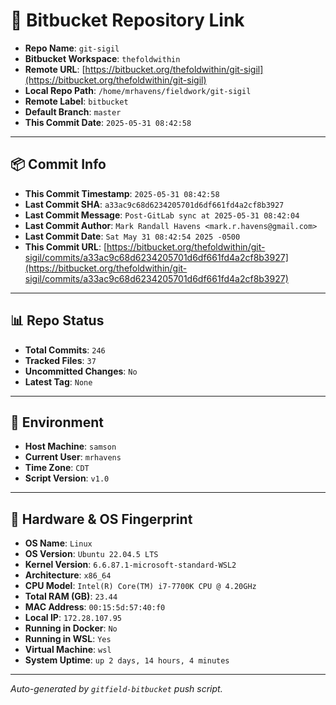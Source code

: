 # 🔗 Bitbucket Repository Link

- **Repo Name**: `git-sigil`
- **Bitbucket Workspace**: `thefoldwithin`
- **Remote URL**: [https://bitbucket.org/thefoldwithin/git-sigil](https://bitbucket.org/thefoldwithin/git-sigil)
- **Local Repo Path**: `/home/mrhavens/fieldwork/git-sigil`
- **Remote Label**: `bitbucket`
- **Default Branch**: `master`
- **This Commit Date**: `2025-05-31 08:42:58`

---

## 📦 Commit Info

- **This Commit Timestamp**: `2025-05-31 08:42:58`
- **Last Commit SHA**: `a33ac9c68d6234205701d6df661fd4a2cf8b3927`
- **Last Commit Message**: `Post-GitLab sync at 2025-05-31 08:42:04`
- **Last Commit Author**: `Mark Randall Havens <mark.r.havens@gmail.com>`
- **Last Commit Date**: `Sat May 31 08:42:54 2025 -0500`
- **This Commit URL**: [https://bitbucket.org/thefoldwithin/git-sigil/commits/a33ac9c68d6234205701d6df661fd4a2cf8b3927](https://bitbucket.org/thefoldwithin/git-sigil/commits/a33ac9c68d6234205701d6df661fd4a2cf8b3927)

---

## 📊 Repo Status

- **Total Commits**: `246`
- **Tracked Files**: `37`
- **Uncommitted Changes**: `No`
- **Latest Tag**: `None`

---

## 🧭 Environment

- **Host Machine**: `samson`
- **Current User**: `mrhavens`
- **Time Zone**: `CDT`
- **Script Version**: `v1.0`

---

## 🧬 Hardware & OS Fingerprint

- **OS Name**: `Linux`
- **OS Version**: `Ubuntu 22.04.5 LTS`
- **Kernel Version**: `6.6.87.1-microsoft-standard-WSL2`
- **Architecture**: `x86_64`
- **CPU Model**: `Intel(R) Core(TM) i7-7700K CPU @ 4.20GHz`
- **Total RAM (GB)**: `23.44`
- **MAC Address**: `00:15:5d:57:40:f0`
- **Local IP**: `172.28.107.95`
- **Running in Docker**: `No`
- **Running in WSL**: `Yes`
- **Virtual Machine**: `wsl`
- **System Uptime**: `up 2 days, 14 hours, 4 minutes`

---

_Auto-generated by `gitfield-bitbucket` push script._
